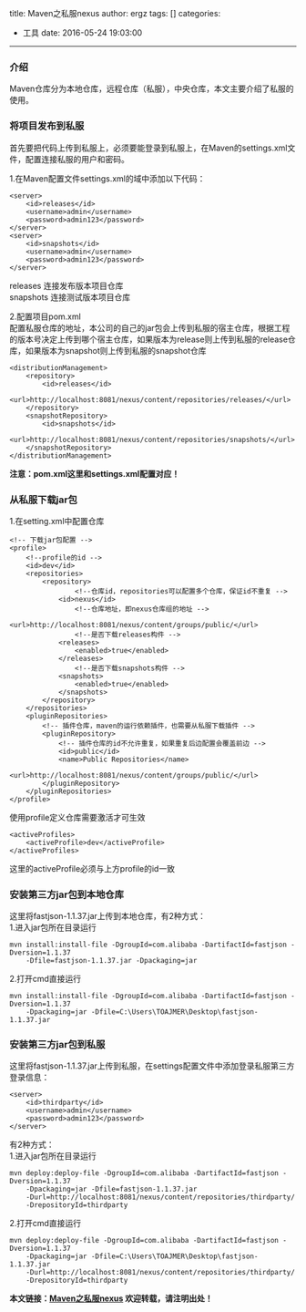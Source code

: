 title: Maven之私服nexus
author: ergz
tags: []
categories:
  - 工具
date: 2016-05-24 19:03:00
---
### 介绍
Maven仓库分为本地仓库，远程仓库（私服），中央仓库，本文主要介绍了私服的使用。

### 将项目发布到私服
首先要把代码上传到私服上，必须要能登录到私服上，在Maven的settings.xml文件，配置连接私服的用户和密码。  
<!--more-->
1.在Maven配置文件settings.xml的<servers></servers>域中添加以下代码：
	
	<server>
		<id>releases</id>
		<username>admin</username>
		<password>admin123</password>
	</server>
	<server>
		<id>snapshots</id>
		<username>admin</username>
		<password>admin123</password>
	</server>

releases 连接发布版本项目仓库  
snapshots 连接测试版本项目仓库

2.配置项目pom.xml  
配置私服仓库的地址，本公司的自己的jar包会上传到私服的宿主仓库，根据工程的版本号决定上传到哪个宿主仓库，如果版本为release则上传到私服的release仓库，如果版本为snapshot则上传到私服的snapshot仓库  

	<distributionManagement>
        <repository>
            <id>releases</id>
            <url>http://localhost:8081/nexus/content/repositories/releases/</url>
        </repository>
        <snapshotRepository>
            <id>snapshots</id>
            <url>http://localhost:8081/nexus/content/repositories/snapshots/</url>
        </snapshotRepository>
    </distributionManagement>

**注意：pom.xml这里<id>和settings.xml配置<id>对应！**

### 从私服下载jar包
1.在setting.xml中配置仓库  
	
	<!-- 下载jar包配置 -->
	<profile> 
		<!--profile的id -->
		<id>dev</id>
		<repositories>
			<repository> 
					<!--仓库id，repositories可以配置多个仓库，保证id不重复 -->
				<id>nexus</id>
					<!--仓库地址，即nexus仓库组的地址 -->
				<url>http://localhost:8081/nexus/content/groups/public/</url>
					<!--是否下载releases构件 -->
				<releases>
					<enabled>true</enabled>
				</releases>
					<!--是否下载snapshots构件 -->
				<snapshots>
					<enabled>true</enabled>
				</snapshots>
			</repository>
		</repositories>
		<pluginRepositories>
			<!-- 插件仓库，maven的运行依赖插件，也需要从私服下载插件 -->
			<pluginRepository> 
				<!-- 插件仓库的id不允许重复，如果重复后边配置会覆盖前边 -->
				<id>public</id>
				<name>Public Repositories</name>
				<url>http://localhost:8081/nexus/content/groups/public/</url>
			</pluginRepository>
		</pluginRepositories>
	</profile>

使用profile定义仓库需要激活才可生效  

	<activeProfiles>
		<activeProfile>dev</activeProfile>
	</activeProfiles>

这里的activeProfile必须与上方profile的id一致


### 安装第三方jar包到本地仓库
这里将fastjson-1.1.37.jar上传到本地仓库，有2种方式：  
1.进入jar包所在目录运行

	mvn install:install-file -DgroupId=com.alibaba -DartifactId=fastjson -Dversion=1.1.37 
		-Dfile=fastjson-1.1.37.jar -Dpackaging=jar

2.打开cmd直接运行
	
	mvn install:install-file -DgroupId=com.alibaba -DartifactId=fastjson -Dversion=1.1.37 
		-Dpackaging=jar -Dfile=C:\Users\TOAJMER\Desktop\fastjson-1.1.37.jar


### 安装第三方jar包到私服
这里将fastjson-1.1.37.jar上传到私服，在settings配置文件中添加登录私服第三方登录信息：

	<server>
		<id>thirdparty</id>
		<username>admin</username>
		<password>admin123</password>
	</server>

有2种方式：  
1.进入jar包所在目录运行

	mvn deploy:deploy-file -DgroupId=com.alibaba -DartifactId=fastjson -Dversion=1.1.37 
		-Dpackaging=jar -Dfile=fastjson-1.1.37.jar 
		-Durl=http://localhost:8081/nexus/content/repositories/thirdparty/ 
		-DrepositoryId=thirdparty

2.打开cmd直接运行  

	mvn deploy:deploy-file -DgroupId=com.alibaba -DartifactId=fastjson -Dversion=1.1.37 
		-Dpackaging=jar -Dfile=C:\Users\TOAJMER\Desktop\fastjson-1.1.37.jar 
		-Durl=http://localhost:8081/nexus/content/repositories/thirdparty/ 
		-DrepositoryId=thirdparty

**本文链接：[Maven之私服nexus]()
欢迎转载，请注明出处！**
